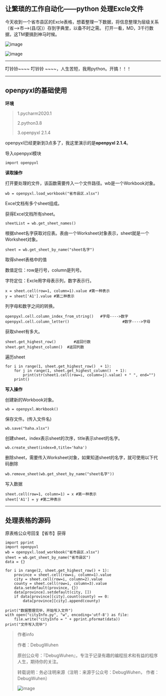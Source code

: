 ## 让繁琐的工作自动化——python 处理Excle文件

今天收到一个省市县区的Excle表格，想着整理一下数据，将信息整理为层级关系（省-->市-->(县/区)）存到字典里，以备不时之需。
打开一看，MD，3千行数据，这TM要搞到神马时候。

![image](https://user-images.githubusercontent.com/48900845/112762066-80e12200-9030-11eb-80a8-b888769e0f84.png)

![image](https://user-images.githubusercontent.com/48900845/112762072-850d3f80-9030-11eb-924b-7d7a213bfe2e.png)


*****
叮铃铃~~~~ 叮铃铃 ~~~~，人生苦短，我用python。开搞！！！






****
## **openpyxl的基础使用**

**环境**

>1.pycharm2020.1
>
>2.python3.8
>
>3.openpyxl 2.1.4

openpyxl已经更新到3点多了，我这里演示的是**openpyxl 2.1.4**。

导入openpyxl模块
```
import openpyxl
```

**读取操作**

打开要处理的文件，该函数需要传入一个文件路径。wb是一个Workbook对象。
```
wb = openpyxl.load_workbook("省市县区.xlsx")
```
Excel文档有多个sheet组成。

获得Excel文档所有sheet。
```
sheetList = wb.get_sheet_names()
```
根据sheet名字获取对应表。表由一个Worksheet对象表示，sheet就是一个Worksheet对象。
```
sheet = wb.get_sheet_by_name("sheet名字")
```
取得sheet表格中的值

数值定位：row是行号，column是列号。

字符定位：Excle用字母表示列，数字表示行。
```
x = sheet.cell(row=1, column=1).value #第一种表示
y = sheet['A1'].value #第二种表示
```
列字母和数字之间的转换。

```
openpyxl.cell.column_index_from_string()   #字母---->数字
openpyxl.cell.column_letter()                        #数字---->字母
```


获取sheet有多大。
```
sheet.get_highest_row()        #返回行数
sheet.get_highest_column()  #返回列数
```

遍历sheet
```
for i in range(1, sheet.get_highest_row()  + 1):
    for j in range(1, sheet.get_highest_column()  + 1):
        print(str(sheet1.cell(row=i, column=j).value) + " ", end="")
    print()
```

**写入操作**

创建新的Workbook对象。
```
wb = openpyxl.Workbook()
```
保存文件。(传入文件名)
```
wb.save("haha.xlsx")
```
创建sheet，index表示sheet的次序，title表示sheet的名字。
```
wb.create_sheet(index=0,title='haha')
```
删除sheet，需要传入Worksheet对象，如果知道sheet的名字，就可使用以下代码删除
```
wb.remove_sheet(wb.get_sheet_by_name("sheet名字"))
```
写入数据
```
sheet.cell(row=1, column=1) = x #第一种表示
sheet['A1'] = y #第二种表示
```


*****

## **处理表格的源码**

原表格公众号回复【省市】获得

```
import pprint
import openpyxl
wb = openpyxl.load_workbook("省市县区.xlsx")
sheet = wb.get_sheet_by_name("省市县区")
data = {}

for i in range(2, sheet.get_highest_row() + 1):
    province = sheet.cell(row=i, column=1).value
    city = sheet.cell(row=i, column=2).value
    county = sheet.cell(row=i, column=3).value
    data.setdefault(province, {})
    data[province].setdefault(city, [])
    if data[province][city].count(county) == 0:
        data[province][city].append(county)

print("数据整理完毕，开始写入文件")
with open("cityInfo.py", "w", encoding='utf-8') as file:
    file.write("cityInfo = " + pprint.pformat(data))
print("文件写入完毕")
```




>作者info
>
>作者：DebugWuhen
>
>原创公众号：『DebugWuhen』，专注于记录有趣的编程技术和有益的程序人生，期待你的关注。
>
>转载说明：务必注明来源（注明：来源于公众号：DebugWuhen， 作者：DebugWuhen）
>
>![image](https://user-images.githubusercontent.com/48900845/112752163-3b0e6480-9004-11eb-899d-66ddef749c2b.png)
